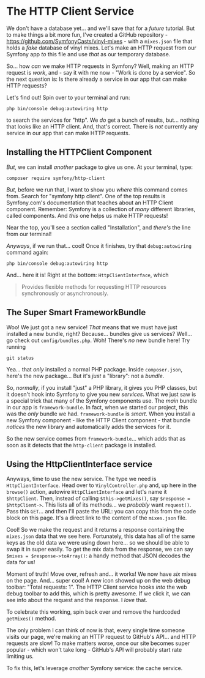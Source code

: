 # The HTTP Client Service

We don't have a database yet... and we'll save that for a *future* tutorial. But
to make things a bit more fun, I've created a GitHub repository -
https://github.com/SymfonyCasts/vinyl-mixes - with a `mixes.json` file that holds
a *fake* database of vinyl mixes. Let's make an HTTP request from our Symfony
app *to* this file and use *that* as our temporary database.

So... how *can* we make HTTP requests in Symfony? Well, making an HTTP request is
*work*, and - say it with me now - "Work is done by a service". So the next question
is: Is there already a service in our app that can make HTTP requests?

Let's find out! Spin over to your terminal and run:

```terminal
php bin/console debug:autowiring http
```

to search the services for "http". We *do* get a bunch of results, but... nothing
that looks like an HTTP client. And, that's correct. There is *not* currently any
service in our app that can make HTTP requests.

## Installing the HTTPClient Component

*But*, we can install *another* package to give us one. At your terminal, type:

```terminal
composer require symfony/http-client
```

*But*, before we run that, I want to show you *where* this command comes from. Search
for "symfony http client". One of the top results is Symfony.com's documentation
that teaches about an HTTP Client component. Remember: Symfony is a collection
of *many* different libraries, called components. And *this* one helps us make
HTTP requests!

Near the top, you'll see a section called "Installation", and *there's* the line
from our terminal!

*Anyways*, if we run that... cool! Once it finishes, try that `debug:autowiring`
command again:

```terminal-silent
php bin/console debug:autowiring http
```

And... here it is! Right at the bottom: `HttpClientInterface`, which

> Provides flexible methods for requesting HTTP resources synchronously or
> asynchronously.

## The Super Smart FrameworkBundle

Woo! We just got a new service! *That* means that we must have just installed a
new bundle, right? Because... bundles give us services? Well... go check out
`config/bundles.php`. Woh! There's *no* new bundle here! Try running

```terminal
git status
```

Yea... that *only* installed a normal PHP package. Inside `composer.json`, here's
the new package... But it's *just* a "library": not a *bundle*.

So, *normally*, if you install "just" a PHP library, it gives you PHP classes, but
it doesn't hook into Symfony to give you new *services*. What we just saw is a
special trick that many of the Symfony components use. The *main* bundle in our
app is `framework-bundle`. In fact, when we started our project, this was the
*only* bundle we had. `framework-bundle` is *smart*. When you install a new
Symfony component - like the HTTP Client component - that bundle *notices* the
new library and automatically adds the services for it.

So the new service comes from `framework-bundle`... which adds that as soon as it
detects that the `http-client` package is installed.

## Using the HttpClientInterface service

Anyways, time to use the new service. The type we need is `HttpClientInterface`.
Head over to `VinylController.php` and, up here in the `browse()` action,
autowire `HttpClientInterface` and let's name it `$httpClient`. Then, instead of
calling `$this->getMixes()`, say `$response = $httpClient->`. This lists all of
its methods... we *probably* want `request()`. Pass this `GET`... and then I'll
paste the URL: you can copy this from the code block on this page. It's a direct
link to the content of the `mixes.json` file.

Cool! So we make the request and it returns a response containing the `mixes.json`
data that we see here. Fortunately, this data has all of the same keys as the
old data we were using down here... so we should be able to swap it in super easily.
To get the mix data from the response, we can say `$mixes = $response->toArray()`:
a handy method that JSON decodes the data for us!

Moment of truth! Move over, refresh and... it works! We now have *six* mixes on
the page. And... super cool! A new icon showed up on the web debug toolbar: "Total
requests: 1". The HTTP Client service hooks *into* the web debug toolbar to add
this, which is pretty awesome. If we click it, we can see info about the request
and the response. I *love* that.

To celebrate this working, spin back over and remove the hardcoded `getMixes()`
method.

The only problem I can think of now is that, every single time someone visits our
page, we're making an HTTP request to GitHub's API... and HTTP requests are slow!
To make matters worse, once our site becomes super popular - which won't take
long - GitHub's API will probably start rate limiting us.

To fix this, let's leverage *another* Symfony service: the cache service.
